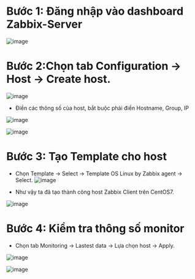 # Bước 1: Đăng nhập vào dashboard Zabbix-Server
![image](https://user-images.githubusercontent.com/110179869/194797614-b6ebd3bc-50df-4fde-8c11-1bac62836f3c.png)

# Bước 2:Chọn tab Configuration -> Host -> Create host.
![image](https://user-images.githubusercontent.com/110179869/194798003-ecb6808f-d283-4baf-a86a-063adb8c9a47.png)

- Điền các thông số của host, bắt buộc phải điền Hostname, Group, IP

![image](https://user-images.githubusercontent.com/110179869/194798126-ce1c175b-084b-4497-ba0d-b4fa50b7a376.png)

![image](https://user-images.githubusercontent.com/110179869/194798149-26823a3e-742b-4522-affc-9cc762aa9828.png)

# Bước 3: Tạo Template cho host
- Chọn Template -> Select -> Template OS Linux by Zabbix agent -> Select.
![image](https://user-images.githubusercontent.com/110179869/194798514-6c4e9686-adc5-4ede-b5cb-00995d730fdf.png)

- Như vậy ta đã tạo thành công host Zabbix Client trên CentOS7.

![image](https://user-images.githubusercontent.com/110179869/194798594-24804f1c-6618-46da-be77-d5c634e0e48c.png)

# Bước 4: Kiểm tra thông số monitor
- Chọn tab Monitoring -> Lastest data -> Lựa chọn host -> Apply.

![image](https://user-images.githubusercontent.com/110179869/194798656-801c28a7-ec3e-4bc9-8972-499f890d606f.png)

![image](https://user-images.githubusercontent.com/110179869/194798676-9efe01a4-501b-4dfa-8e63-0efafc8493b1.png)









